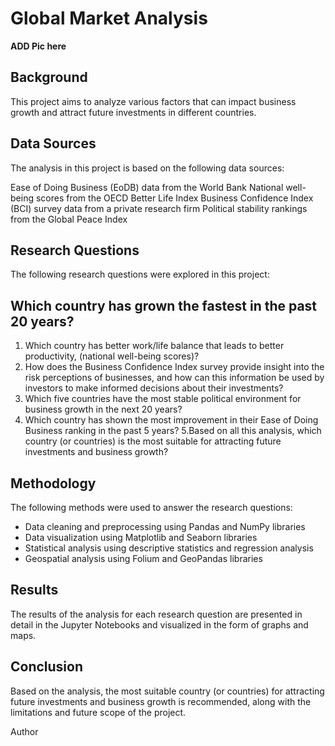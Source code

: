 # Global Market Analysis

**ADD Pic here**

## Background
This project aims to analyze various factors that can impact business growth and attract future investments in different countries. 

## Data Sources
The analysis in this project is based on the following data sources:

Ease of Doing Business (EoDB) data from the World Bank
National well-being scores from the OECD Better Life Index
Business Confidence Index (BCI) survey data from a private research firm
Political stability rankings from the Global Peace Index

## Research Questions
The following research questions were explored in this project:

## Which country has grown the fastest in the past 20 years?
1. Which country has better work/life balance that leads to better productivity, (national well-being scores)?
2. How does the Business Confidence Index survey provide insight into the risk perceptions of businesses, and how can this information be used by investors to make informed decisions about their investments?
3. Which five countries have the most stable political environment for business growth in the next 20 years?
4. Which country has shown the most improvement in their Ease of Doing Business ranking in the past 5 years?
5.Based on all this analysis, which country (or countries) is the most suitable for attracting future investments and business growth?

## Methodology
The following methods were used to answer the research questions:

- Data cleaning and preprocessing using Pandas and NumPy libraries
- Data visualization using Matplotlib and Seaborn libraries
- Statistical analysis using descriptive statistics and regression analysis
- Geospatial analysis using Folium and GeoPandas libraries

## Results
The results of the analysis for each research question are presented in detail in the Jupyter Notebooks and visualized in the form of graphs and maps.

## Conclusion
Based on the analysis, the most suitable country (or countries) for attracting future investments and business growth is recommended, along with the limitations and future scope of the project.

Author
